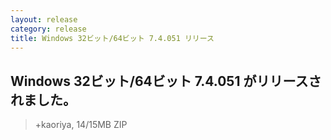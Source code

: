 ```yaml
---
layout: release
category: release
title: Windows 32ビット/64ビット 7.4.051 リリース
---
```

## Windows 32ビット/64ビット 7.4.051 がリリースされました。

> +kaoriya, 14/15MB ZIP
